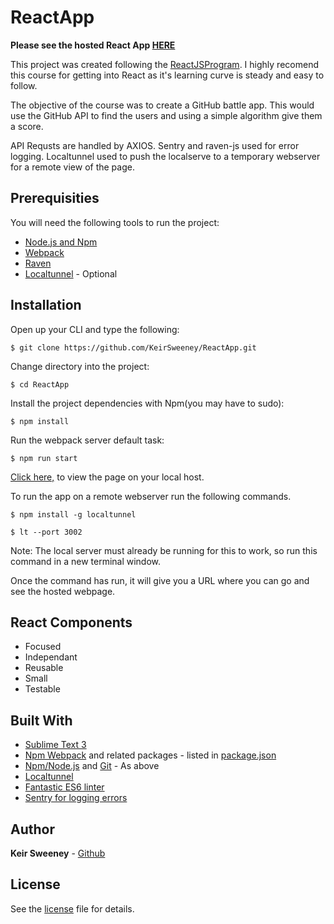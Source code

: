 # ReactApp

__Please see the hosted React App [HERE](https://keirsweeney.github.io/ReactApp/dist/)__

This project was created following the [ReactJSProgram](http://courses.reactjsprogram.com/). I highly recomend this course for getting into React as it's learning curve is steady and easy to follow.

The objective of the course was to create a GitHub battle app. This would use the GitHub API to find the users and using a simple algorithm give them a score.

API Requsts are handled by AXIOS.
Sentry and raven-js used for error logging.
Localtunnel used to push the localserve to a temporary webserver for a remote view of the page.

## Prerequisities
You will need the following tools to run the project:
* [Node.js and Npm](https://nodejs.org/en/download/)
* [Webpack](https://www.npmjs.com/package/webpack)
* [Raven](https://www.npmjs.com/package/raven-js)
* [Localtunnel](https://localtunnel.github.io/www/) - Optional

## Installation

Open up your CLI and type the following:
```
$ git clone https://github.com/KeirSweeney/ReactApp.git
```
Change directory into the project:
```
$ cd ReactApp
```
Install the project dependencies with Npm(you may have to sudo):
```
$ npm install
```
Run the webpack server default task:
```
$ npm run start
```
[Click here,](http://localhost:3002) to view the page on your local host.

To run the app on a remote webserver run the following commands.
```
$ npm install -g localtunnel
```
```
$ lt --port 3002
```

Note: The local server must already be running for this to work, so run this command in a new terminal window.

Once the command has run, it will give you a URL where you can go and see the hosted webpage.

## React Components

* Focused
* Independant
* Reusable
* Small
* Testable

## Built With
* [Sublime Text 3](https://www.sublimetext.com/3)
* [Npm Webpack](https://www.npmjs.com/package/webpack) and related packages - listed in [package.json](package.json)
* [Npm/Node.js](https://nodejs.org/en/download/) and [Git](https://git-scm.com/book/en/v2/Getting-Started-Installing-Git) - As above
* [Localtunnel](https://localtunnel.github.io/www/)
* [Fantastic ES6 linter](http://eslint.org/docs/user-guide/configuring)
* [Sentry for logging errors](https://sentry.io/)

## Author
**Keir Sweeney** - [Github](https://github.com/KeirSweeney/)

## License
See the [license](LICENSE) file for details.
